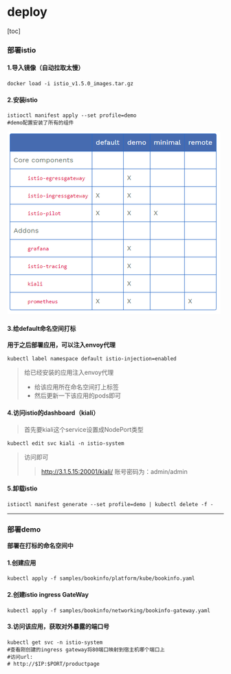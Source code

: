 # deploy

[toc]

### 部署istio

#### 1.导入镜像（自动拉取太慢）
```shell
docker load -i istio_v1.5.0_images.tar.gz
```

#### 2.安装istio
```shell
istioctl manifest apply --set profile=demo
#demo配置安装了所有的组件
```
![](./imgs/deploy_01.png)

#### 3.给default命名空间打标

**用于之后部署应用，可以注入envoy代理**
```shell
kubectl label namespace default istio-injection=enabled
```
>给已经安装的应用注入envoy代理
>* 给该应用所在命名空间打上标签
>* 然后更新一下该应用的pods即可

#### 4.访问istio的dashboard（kiali）

>首先要kiali这个service设置成NodePort类型  
```shell
kubectl edit svc kiali -n istio-system
```
>访问即可  
>>http://3.1.5.15:20001/kiali/
账号密码为：admin/admin

#### 5.卸载istio
```shell
istioctl manifest generate --set profile=demo | kubectl delete -f -
```

***

### 部署demo

**部署在打标的命名空间中**

#### 1.创建应用
```shell
kubectl apply -f samples/bookinfo/platform/kube/bookinfo.yaml
```
#### 2.创建istio ingress GateWay
```shell
kubectl apply -f samples/bookinfo/networking/bookinfo-gateway.yaml
```
#### 3.访问该应用，获取对外暴露的端口号
```shell
kubectl get svc -n istio-system
#查看刚创建的ingress gateway将80端口映射到宿主机哪个端口上
#访问url:
# http://$IP:$PORT/productpage
```
